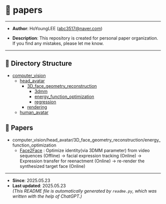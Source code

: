# 📁 papers
---
- **Author**: HoYoungLEE (abc3517@naver.com)

- **Description**: This repository is created for personal paper organization. If you find any mistakes, please let me know.
---


## 📂 Directory Structure
- [computer_vision](computer_vision/README.md)
  - [head_avatar](computer_vision/head_avatar/README.md)
    - [3D_face_geometry_reconstruction](computer_vision/head_avatar/3D_face_geometry_reconstruction/README.md)
      - [3dmm](computer_vision/head_avatar/3D_face_geometry_reconstruction/3dmm/README.md)
      - [energy_function_optimization](computer_vision/head_avatar/3D_face_geometry_reconstruction/energy_function_optimization/README.md)
      - [regression](computer_vision/head_avatar/3D_face_geometry_reconstruction/regression/README.md)
    - [rendering](computer_vision/head_avatar/rendering/README.md)
  - [human_avatar](computer_vision/human_avatar/README.md)

## 📄 Papers
- computer_vision/head_avatar/3D_face_geometry_reconstruction/energy_function_optimization
  - [Face2Face](computer_vision/head_avatar/3D_face_geometry_reconstruction/energy_function_optimization/Face2Face.md) : Optimize identity(via 3DMM parameter) from video sequences (Offline) -> facial expression tracking (Online) -> Expression transfer for reenactment (Online) -> re-render the synthesized target face (Online)


---
- **Since**: 2025.05.23  
- **Last updated**: 2025.05.23  
_(This README file is automatically generated by `readme.py`, which was written with the help of ChatGPT.)_
